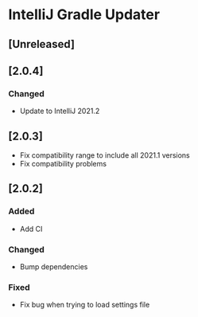 # IntelliJ Gradle Updater

## [Unreleased]
## [2.0.4]
### Changed
- Update to IntelliJ 2021.2
## [2.0.3]
- Fix compatibility range to include all 2021.1 versions
- Fix compatibility problems
## [2.0.2]
### Added
- Add CI
### Changed
- Bump dependencies
### Fixed
- Fix bug when trying to load settings file

